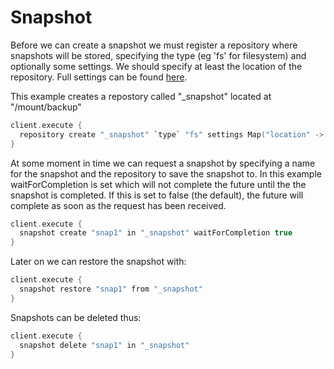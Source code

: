 Snapshot
========

Before we can create a snapshot we must register a repository where snapshots will be stored, specifying the type (eg 'fs' for filesystem) and optionally some settings. 
We should specify at least the location of the repository. Full settings can be found [here](http://www.elasticsearch.org/guide/en/elasticsearch/reference/current/modules-snapshots.html).

This example creates a repostory called "_snapshot" located at "/mount/backup"

```scala
client.execute {
  repository create "_snapshot" `type` "fs" settings Map("location" -> "/mount/backup")
}
```

At some moment in time we can request a snapshot by specifying a name for the snapshot and the repository to save the snapshot to.
In this example waitForCompletion is set which will not complete the future until the the snapshot is completed.
If this is set to false (the default), the future will complete as soon as the request has been received.

```scala
client.execute {
  snapshot create "snap1" in "_snapshot" waitForCompletion true
}
```

Later on we can restore the snapshot with:

```scala
client.execute {
  snapshot restore "snap1" from "_snapshot"
}
```

Snapshots can be deleted thus:

```scala
client.execute {
  snapshot delete "snap1" in "_snapshot"
}
```